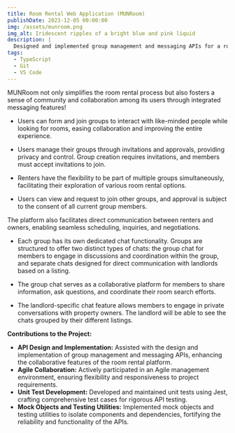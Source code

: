 ```yaml
---
title: Room Rental Web Application (MUNRoom)
publishDate: 2023-12-05 00:00:00
img: /assets/munroom.png
img_alt: Iridescent ripples of a bright blue and pink liquid
description: |
  Designed and implemented group management and messaging APIs for a room rental platform, enhancing renter collaboration and owner-renter communication. Developed and maintained Jest unit tests with mock objects for robust API functionality in an Agile environment.
tags:
  - TypeScript
  - Git
  - VS Code
---
```


MUNRoom not only simplifies the room rental process but also fosters a sense of community and collaboration among its users through integrated messaging features!

- Users can form and join groups to interact with like-minded people while looking for rooms, easing collaboration and improving the entire experience.

- Users manage their groups through invitations and approvals, providing privacy and control. Group creation requires invitations, and members must accept invitations to join.

- Renters have the flexibility to be part of multiple groups simultaneously, facilitating their exploration of various room rental options.

- Users can view and request to join other groups, and approval is subject to the consent of all current group members.

The platform also facilitates direct communication between renters and owners, enabling seamless scheduling, inquiries, and negotiations.

- Each group has its own dedicated chat functionality. Groups are structured to offer two distinct types of chats: the group chat for members to engage in discussions and coordination within the group, and separate chats designed for direct communication with landlords based on a listing.

- The group chat serves as a collaborative platform for members to share information, ask questions, and coordinate their room search efforts.

- The landlord-specific chat feature allows members to engage in private conversations with property owners. The landlord will be able to see the chats grouped by their different listings.

**Contributions to the Project:**
- **API Design and Implementation:** Assisted with the design and implementation of group management and messaging APIs, enhancing the collaborative features of the room rental platform.
- **Agile Collaboration:** Actively participated in an Agile management environment, ensuring flexibility and responsiveness to project requirements.
- **Unit Test Development:** Developed and maintained unit tests using Jest, crafting comprehensive test cases for rigorous API testing.
- **Mock Objects and Testing Utilities:** Implemented mock objects and testing utilities to isolate components and dependencies, fortifying the reliability and functionality of the APIs.